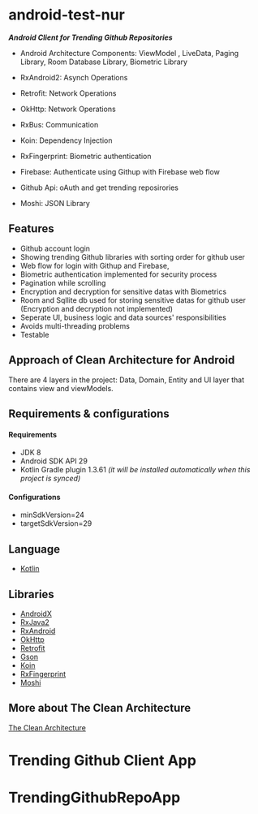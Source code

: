 # android-test-nur

***Android Client for Trending Github Repositories***

* Android Architecture Components: 
    ViewModel , 
    LiveData, 
    Paging Library, 
    Room Database Library,
    Biometric Library
    
* RxAndroid2: Asynch Operations
* Retrofit: Network Operations
* OkHttp: Network Operations
* RxBus: Communication
* Koin: Dependency Injection
* RxFingerprint: Biometric authentication 
* Firebase: Authenticate using Githup with Firebase web flow
* Github Api: oAuth and get trending reposirories
* Moshi:  JSON Library

## Features
* Github account login
* Showing trending Github libraries with sorting order for  github user
* Web flow for login with Githup and Firebase, 
* Biometric authentication implemented for security process
* Pagination while scrolling
* Encryption and decryption  for sensitive datas with Biometrics
* Room and Sqllite db used for storing sensitive datas for  github user (Encryption and decryption not implemented)
* Seperate UI, business logic and data sources' responsibilities
* Avoids multi-threading problems
* Testable 

## Approach of Clean Architecture for Android
There are 4 layers in the project: Data, Domain, Entity and  UI layer that contains view and viewModels.

## Requirements &amp; configurations
#### Requirements
- JDK 8
- Android SDK API 29
- Kotlin Gradle plugin 1.3.61 *(it will be installed automatically when this project is synced)*

#### Configurations
- minSdkVersion=24
- targetSdkVersion=29

## Language
*   [Kotlin](https://kotlinlang.org/)

## Libraries
*   [AndroidX](https://developer.android.com/jetpack/androidx)
*   [RxJava2](https://github.com/ReactiveX/RxJava/wiki/What's-different-in-2.0)
*   [RxAndroid](https://github.com/ReactiveX/RxAndroid)
*   [OkHttp](http://square.github.io/okhttp/)
*   [Retrofit](http://square.github.io/retrofit/)
*   [Gson](https://github.com/google/gson)
*   [Koin](https://github.com/InsertKoinIO/koin)
*   [RxFingerprint](https://github.com/Mauin/RxFingerprint)
*   [Moshi](https://github.com/square/moshi)



## More about The Clean Architecture

[The Clean Architecture](https://8thlight.com/blog/uncle-bob/2012/08/13/the-clean-architecture.html)


# Trending Github Client App
# TrendingGithubRepoApp

